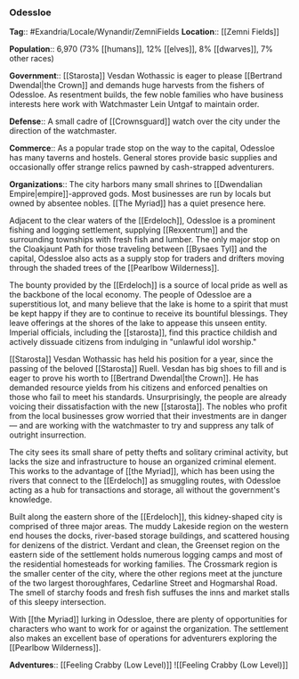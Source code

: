 ### Odessloe
**Tag**:: #Exandria/Locale/Wynandir/ZemniFields
**Location**:: [[Zemni Fields]]

**Population**:: 6,970 (73% [[humans]], 12% [[elves]], 8% [[dwarves]], 7% other races)

**Government**:: [[Starosta]] Vesdan Wothassic is eager to please [[Bertrand Dwendal|the Crown]] and demands huge harvests from the fishers of Odessloe. As resentment builds, the few noble families who have business interests here work with Watchmaster Lein Untgaf to maintain order.

**Defense**:: A small cadre of [[Crownsguard]] watch over the city under the direction of the watchmaster.

**Commerce**:: As a popular trade stop on the way to the capital, Odessloe has many taverns and hostels. General stores provide basic supplies and occasionally offer strange relics pawned by cash-strapped adventurers.

**Organizations**:: The city harbors many small shrines to [[Dwendalian Empire|empire]]-approved gods. Most businesses are run by locals but owned by absentee nobles. [[The Myriad]] has a quiet presence here.

Adjacent to the clear waters of the [[Erdeloch]], Odessloe is a prominent fishing and logging settlement, supplying [[Rexxentrum]] and the surrounding townships with fresh fish and lumber. The only major stop on the Cloakjaunt Path for those traveling between [[Bysaes Tyl]] and the capital, Odessloe also acts as a supply stop for traders and drifters moving through the shaded trees of the [[Pearlbow Wilderness]].

The bounty provided by the [[Erdeloch]] is a source of local pride as well as the backbone of the local economy. The people of Odessloe are a superstitious lot, and many believe that the lake is home to a spirit that must be kept happy if they are to continue to receive its bountiful blessings. They leave offerings at the shores of the lake to appease this unseen entity. Imperial officials, including the [[starosta]], find this practice childish and actively dissuade citizens from indulging in "unlawful idol worship."

[[Starosta]] Vesdan Wothassic has held his position for a year, since the passing of the beloved [[Starosta]] Ruell. Vesdan has big shoes to fill and is eager to prove his worth to [[Bertrand Dwendal|the Crown]]. He has demanded resource yields from his citizens and enforced penalties on those who fail to meet his standards. Unsurprisingly, the people are already voicing their dissatisfaction with the new [[starosta]]. The nobles who profit from the local businesses grow worried that their investments are in danger — and are working with the watchmaster to try and suppress any talk of outright insurrection.

The city sees its small share of petty thefts and solitary criminal activity, but lacks the size and infrastructure to house an organized criminal element. This works to the advantage of [[the Myriad]], which has been using the rivers that connect to the [[Erdeloch]] as smuggling routes, with Odessloe acting as a hub for transactions and storage, all without the government's knowledge.

Built along the eastern shore of the [[Erdeloch]], this kidney-shaped city is comprised of three major areas. The muddy Lakeside region on the western end houses the docks, river-based storage buildings, and scattered housing for denizens of the district. Verdant and clean, the Greenset region on the eastern side of the settlement holds numerous logging camps and most of the residential homesteads for working families. The Crossmark region is the smaller center of the city, where the other regions meet at the juncture of the two largest thoroughfares, Cedarline Street and Hogmarshal Road. The smell of starchy foods and fresh fish suffuses the inns and market stalls of this sleepy intersection.

With [[the Myriad]] lurking in Odessloe, there are plenty of opportunities for characters who want to work for or against the organization. The settlement also makes an excellent base of operations for adventurers exploring the [[Pearlbow Wilderness]].

**Adventures**:: [[Feeling Crabby (Low Level)]]
![[Feeling Crabby (Low Level)]]
